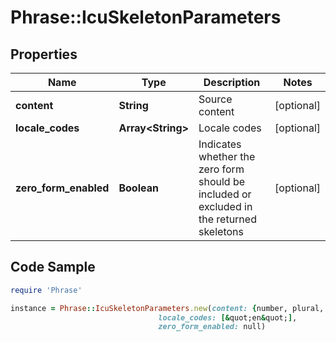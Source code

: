 # Phrase::IcuSkeletonParameters

## Properties

Name | Type | Description | Notes
------------ | ------------- | ------------- | -------------
**content** | **String** | Source content | [optional] 
**locale_codes** | **Array&lt;String&gt;** | Locale codes | [optional] 
**zero_form_enabled** | **Boolean** | Indicates whether the zero form should be included or excluded in the returned skeletons | [optional] 

## Code Sample

```ruby
require 'Phrase'

instance = Phrase::IcuSkeletonParameters.new(content: {number, plural, one {One} other {%{n}}},
                                 locale_codes: [&quot;en&quot;],
                                 zero_form_enabled: null)
```



